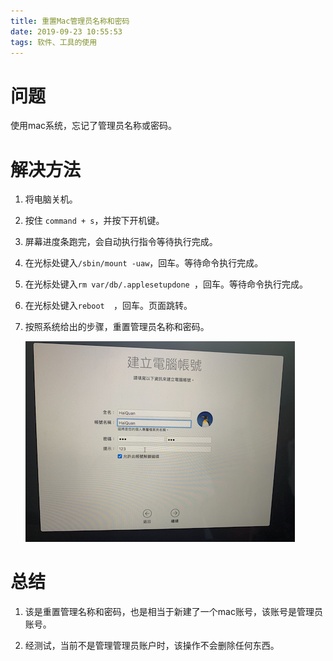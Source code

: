 ```yaml
---
title: 重置Mac管理员名称和密码
date: 2019-09-23 10:55:53
tags: 软件、工具的使用
---
```


# 问题

使用mac系统，忘记了管理员名称或密码。

<!-- more -->

# 解决方法

1. 将电脑关机。

2. 按住 `command + s`，并按下开机键。

3. 屏幕进度条跑完，会自动执行指令等待执行完成。

4. 在光标处键入` /sbin/mount -uaw `，回车。等待命令执行完成。

5. 在光标处键入`rm var/db/.applesetupdone `，回车。等待命令执行完成。

6. 在光标处键入`reboot  `，回车。页面跳转。

7. 按照系统给出的步骤，重置管理员名称和密码。

   ![步骤](https://raw.githubusercontent.com/Xiahaiquan/BlogGraphBed/master/ReSetAdministratorNameAndPS/1-1.png)



# 总结

1. 该是重置管理名称和密码，也是相当于新建了一个mac账号，该账号是管理员账号。

2. 经测试，当前不是管理管理员账户时，该操作不会删除任何东西。

   